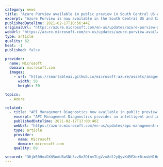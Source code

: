 ```yaml
---
category: news
title: "Azure Purview available in public preview in South Central US and Canada Central"
excerpt: "Azure Purview is now available in the South Central US and Canada Central Azure regions. You can now provision Azure Purview accounts in these regions as a public preview offering.  "
publishedDateTime: 2021-02-17T18:56:44Z
originalUrl: "https://azure.microsoft.com/en-us/updates/azure-purview-available-in-south-central-us-and-canada-central/"
webUrl: "https://azure.microsoft.com/en-us/updates/azure-purview-available-in-south-central-us-and-canada-central/"
type: article
quality: 62
heat: -1
published: false

provider:
  name: Microsoft
  domain: microsoft.com
  images:
    - url: "https://smartableai.github.io/microsoft-azure/assets/images/organizations/microsoft.com-50x50.jpg"
      width: 50
      height: 50

topics:
  - Azure

related:
  - title: "API Management Diagnostics now available in public preview"
    excerpt: "API Management Diagnostics provides an intelligent and interactive experience to help customers troubleshoot their API , with no configuration required.  "
    publishedDateTime: 2021-02-17T17:00:40Z
    webUrl: "https://azure.microsoft.com/en-us/updates/api-management-diagnostics-now-available-in-public-preview/"
    type: article
    provider:
      name: Microsoft
      domain: microsoft.com
    quality: 69

secured: "3HjW50HmxDXN5omUSwSNL3zzDnZQfnvTLgVzx8dl2yQyvKd5FXe+8imvbN1HuiWi+UChPJrLfG0LRutyj9F8MIvcWgxlqtoAlYfdOhU8oKaxKHQ6YJWYAyPe+iEpMw6ExqeOY+P6GDjBRLGpn92Zs96LD3BNbef4K26mSmDqqjWS9nn3ts32v9AZHTl4hi3yrkCHiJagTeCqHYiXXs+K3Tr7xzU1YmsUKFwmXSjcnbhpTxtT9L0MLTmEBM0k+anH0QH+CuGsApAL2YYSHozX+fOA5Sno/N3l9DyA7jKcs7Q2YGvpy+nC/nwft1UDaQG6oyTm8ww87ChYgwh3gM875SVwi2AXf7wDvYSK10Ems/Q=;Z6KBYXCyX8DtjIpD1nH1jw=="
---
```


